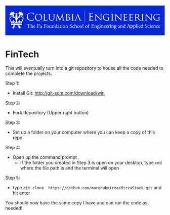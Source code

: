 ![Alt text](col.jpeg?raw=true "UVA")
# FinTech

This will eventually turn into a git repository to house all the code needed to complete the projects.


Step 1:
 - Install Git: http://git-scm.com/download/win
 
Step 2:
 - Fork Repository (Upper right button)
 
 Step 3:
  - Set up a folder on your computer where you can keep a copy of this repo
  
 Step 4:
  - Open up the command prompt
    - If the folder you created in Step 3 is open on your desktop, type `cmd` where the file path is and the terminal will open
    
 Step 5:
  - type `git clone  https://github.com/marghubmirza/MirzaStock.git` and hit enter
  
 You should now have the same copy I have and can run the code as needed!
 
